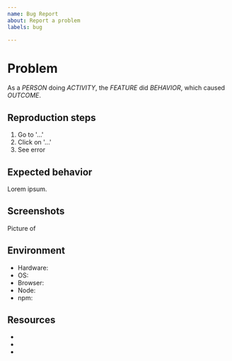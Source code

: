 ```yaml
---
name: Bug Report
about: Report a problem
labels: bug

---
```


# Problem

<!-- How would you explain the bug to someone who has never seen it? -->

As a *PERSON* doing *ACTIVITY*, the *FEATURE* did *BEHAVIOR*, which caused *OUTCOME*.

## Reproduction steps

<!-- What do other people need to do to see the problem themselves? -->

1. Go to '...'
2. Click on '...'
3. See error

## Expected behavior

<!-- What exactly do you wish happened instead? -->

Lorem ipsum.

## Screenshots

<!-- Add pictures to help explain the problem. -->

Picture of

## Environment

- Hardware: <!-- e.g. 2012 MacBook Pro 15 inch -->
- OS: <!-- e.g. macOS 10.13.4 -->
- Browser: <!-- e.g. Firefox 60.0.2 -->
- Node: <!-- e.g. 8.11.13 -->
- npm: <!-- e.g. 6.1.0 -->

## Resources

<!-- What will people need to fix this? Provide as much help as possible to get them started. -->

-
-
-
